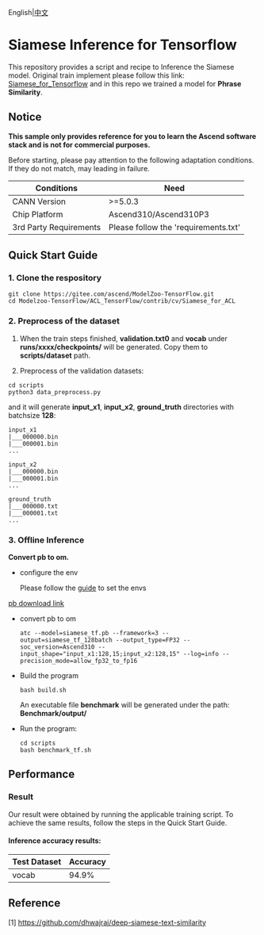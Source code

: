 English|[中文](README.md)

# Siamese Inference for Tensorflow 

This repository provides a script and recipe to Inference the Siamese model. Original train implement please follow this link: [Siamese_for_Tensorflow](https://github.com/dhwajraj/deep-siamese-text-similarity)
and in this repo we trained a model for **Phrase Similarity**.

## Notice
**This sample only provides reference for you to learn the Ascend software stack and is not for commercial purposes.**

Before starting, please pay attention to the following adaptation conditions. If they do not match, may leading in failure.

| Conditions | Need |
| --- | --- |
| CANN Version | >=5.0.3 |
| Chip Platform| Ascend310/Ascend310P3 |
| 3rd Party Requirements| Please follow the 'requirements.txt' |

## Quick Start Guide

### 1. Clone the respository

```shell
git clone https://gitee.com/ascend/ModelZoo-TensorFlow.git
cd Modelzoo-TensorFlow/ACL_TensorFlow/contrib/cv/Siamese_for_ACL
```

### 2. Preprocess of the dataset

1. When the train steps finished, **validation.txt0** and **vocab** under **runs/xxxx/checkpoints/** will be generated. Copy them to **scripts/dataset** path.

2. Preprocess of the validation datasets:
```
cd scripts
python3 data_preprocess.py
```
and it will generate **input_x1**, **input_x2**, **ground_truth** directories with batchsize **128**:
```
input_x1
|___000000.bin
|___000001.bin
...

input_x2
|___000000.bin
|___000001.bin
...

ground_truth
|___000000.txt
|___000001.txt
...
```

### 3. Offline Inference

**Convert pb to om.**

- configure the env

  Please follow the [guide](https://gitee.com/ascend/ModelZoo-TensorFlow/wikis/02.%E7%A6%BB%E7%BA%BF%E6%8E%A8%E7%90%86%E6%A1%88%E4%BE%8B/Ascend%E5%B9%B3%E5%8F%B0%E6%8E%A8%E7%90%86%E7%8E%AF%E5%A2%83%E5%8F%98%E9%87%8F%E8%AE%BE%E7%BD%AE?sort_id=6458719) to set the envs

[pb download link](https://ascend-repo-modelzoo.obs.cn-east-2.myhuaweicloud.com/model/2022-12-12_tf/Siamese_for_ACL/siamese_tf.pb)
- convert pb to om

  ```
  atc --model=siamese_tf.pb --framework=3 --output=siamese_tf_128batch --output_type=FP32 --soc_version=Ascend310 --input_shape="input_x1:128,15;input_x2:128,15" --log=info --precision_mode=allow_fp32_to_fp16
  ```

- Build the program

  ```
  bash build.sh
  ```
  An executable file **benchmark** will be generated under the path: **Benchmark/output/**

- Run the program:

  ```
  cd scripts
  bash benchmark_tf.sh
  ```



## Performance

### Result

Our result were obtained by running the applicable training script. To achieve the same results, follow the steps in the Quick Start Guide.

#### Inference accuracy results:

| Test Dataset | Accuracy |
|--------------|-------------------|
|  vocab        | 94.9%             |

## Reference
[1] https://github.com/dhwajraj/deep-siamese-text-similarity
